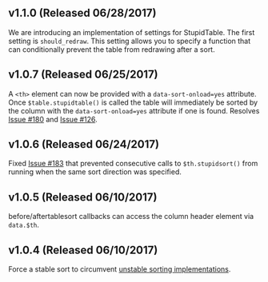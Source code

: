 v1.1.0 (Released 06/28/2017)
----------------------------

We are introducing an implementation of settings for StupidTable. The first
setting is `should_redraw`. This setting allows you to specify a function that
can conditionally prevent the table from redrawing after a sort.

v1.0.7 (Released 06/25/2017)
----------------------------

A `<th>` element can now be provided with a `data-sort-onload=yes` attribute.
Once `$table.stupidtable()` is called the table will immediately be sorted by
the column with the `data-sort-onload=yes` attribute if one is found.
Resolves [Issue #180](https://github.com/joequery/Stupid-Table-Plugin/issues/180) and [Issue #126](https://github.com/joequery/Stupid-Table-Plugin/issues/126).

v1.0.6 (Released 06/24/2017)
----------------------------

Fixed [Issue #183](https://github.com/joequery/Stupid-Table-Plugin/issues/183)
that prevented consecutive calls to `$th.stupidsort()` from running when the
same sort direction was specified.

v1.0.5 (Released 06/10/2017)
----------------------------

before/aftertablesort callbacks can access the column header element via `data.$th`.

v1.0.4 (Released 06/10/2017)
----------------------------

Force a stable sort to circumvent [unstable sorting implementations](https://stackoverflow.com/questions/3026281/array-sort-sorting-stability-in-different-browsers).
